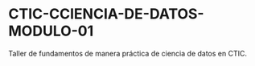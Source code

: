 # CTIC-CCIENCIA-DE-DATOS-MODULO-01
Taller de fundamentos de manera práctica de ciencia de datos en CTIC.
